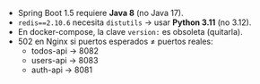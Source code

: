 - Spring Boot 1.5 requiere **Java 8** (no Java 17).
- `redis==2.10.6` necesita `distutils` → usar **Python 3.11** (no 3.12).
- En docker-compose, la clave `version:` es obsoleta (quitarla).
- 502 en Nginx si puertos esperados ≠ puertos reales:
  - todos-api → 8082
  - users-api → 8083
  - auth-api → 8081
